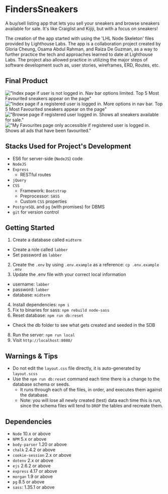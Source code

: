 FindersSneakers
=========

A buy/sell listing app that lets you sell your sneakers and browse sneakers available for sale. It's like Craiglist and Kijiji, but with a focus on sneakers!

The creation of the app started with using the 'LHL Node Skeleton' files provided by Lighthouse Labs. The app is a collaboration project created by Gloria Cheung, Osama Abdul Rahman, and Raiza De Guzman, as a way to further practice the tech and approaches learned to date at Lighthouse Labs. The project also allowed practice in utilizing the major steps of software development such as, user stories, wireframes, ERD, Routes, etc.

## Final Product
!["Index page if user is not logged in. Nav bar options limited. Top 5 Most Favourited sneakers appear on the page"](https://github.com/oabdulra/midterm/blob/master/docs/index-not-logged-in.png?raw=true)
!["Index page if a registered user is logged in. More options in nav bar. Top 5 Most Favourited sneakers appear on the page"](https://github.com/oabdulra/midterm/blob/master/docs/index-logged-in.png?raw=true)
!["Browse page if registered user logged in. Shows all sneakers available for sale."](https://github.com/oabdulra/midterm/blob/master/docs/browse-logged-in.png?raw=true)
!["My Favourites page only accessible if registered user is logged in. Shows all ads that have been favourited."](https://github.com/oabdulra/midterm/blob/master/docs/my-favs.png?raw=true)

## Stacks Used for Project's Development

* ES6 for server-side (`NodeJS`) code
* `NodeJS`
* `Express`
   * RESTful routes
* `jQuery`
* `CSS`
   * Framework: `Bootstrap`
   * Preprocessor: `SASS`
   * Custom `CSS` properties
* `PostgreSQL` and `pg` (with promises) for DBMS
* `git` for version control

## Getting Started

1. Create a database called `midterm`
  - Create a role called `labber`
  - Set password as `labber`
2. Create the `.env` by using `.env.example` as a reference: `cp .env.example .env`
3. Update the .env file with your correct local information 
  - username: `labber` 
  - password: `labber` 
  - database: `midterm`
4. Install dependencies: `npm i`
5. Fix to binaries for sass: `npm rebuild node-sass`
6. Reset database: `npm run db:reset`
  - Check the db folder to see what gets created and seeded in the SDB
8. Run the server: `npm run local`
9. Visit `http://localhost:8080/`

## Warnings & Tips

- Do not edit the `layout.css` file directly, it is auto-generated by `layout.scss` 
- Use the `npm run db:reset` command each time there is a change to the database schema or seeds. 
  - It runs through each of the files, in order, and executes them against the database. 
  - Note: you will lose all newly created (test) data each time this is run, since the schema files will tend to `DROP` the tables and recreate them.

## Dependencies

- `Node` 10.x or above
- `NPM` 5.x or above
- `body-parser` 1.20 or above
- `chalk` 2.4.2 or above
- `cookie-session` 2.x or above
- `dotenv` 2.x or above
- `ejs` 2.6.2 or above
- `express` 4.17 or above
- `morgan` 1.9 or above
- `pg` 8.5 or above
- `sass`: 1.35.1 or above
